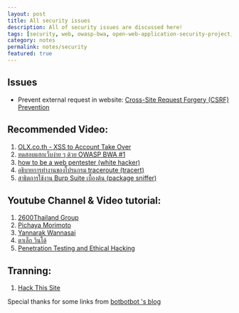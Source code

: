 ```yaml
---
layout: post
title: All security issues
description: All of security issues are discussed here!
tags: [security, web, owasp-bwa, open-web-application-security-project, owasp-broken-web-applications , hack, penetrate, penetration, traceroute]
category: notes
permalink: notes/security
featured: true
---
```


## Issues
- Prevent external request in website: [Cross-Site Request Forgery (CSRF) Prevention](https://www.owasp.org/index.php/Cross-Site_Request_Forgery_(CSRF)_Prevention_Cheat_Sheet)

## Recommended Video:
1. [OLX.co.th - XSS to Account Take Over](https://www.youtube.com/watch?v=BTq0OO8EFeU)
2. [ทดสอบแฮกเว็บง่าย ๆ ด้วย OWASP BWA #1](https://www.youtube.com/watch?v=CbqU51yZH-4)
3. [how to be a web pentester (white hacker)](https://www.youtube.com/watch?v=xh45fBIANpc)
4. [อธิบายการทำงานของโปรแกรม traceroute (tracert)](https://www.youtube.com/watch?v=BgAiMgDnIDY)
5. [สาธิตการใช้งาน Burp Suite เบื้องต้น (package sniffer)](https://www.youtube.com/watch?v=-_Hejoa1ESM)


## Youtube Channel & Video tutorial:
1. [2600Thailand Group](https://www.youtube.com/user/2600Thailand/videos)
2. [Pichaya Morimoto](https://www.youtube.com/user/pich4ya/videos)
3. [Yannarak Wannasai](https://www.youtube.com/user/yannarak/videos)
4. [ตาเล็ก วินโด้](https://www.youtube.com/user/opkwin/videos)
5. [Penetration Testing and Ethical Hacking](http://www.cybrary.it/course/ethical-hacking/)

## Tranning:
1. [Hack This Site](https://www.hackthissite.org)

Special thanks for some links from [botbotbot 's blog](http://dev.im-bot.com/Security/)
